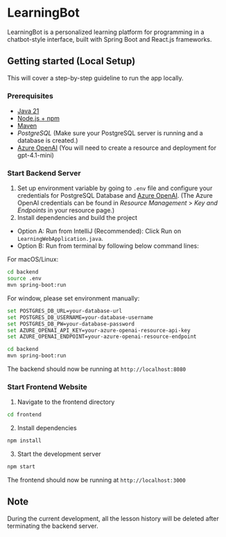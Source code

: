 # LearningBot

LearningBot is a personalized learning platform for programming in a chatbot-style interface, built with Spring Boot and React.js frameworks.

## Getting started (Local Setup)
This will cover a step-by-step guideline to run the app locally.

### Prerequisites
- [Java 21](https://www.oracle.com/java/technologies/downloads/)
- [Node.js + npm](https://nodejs.org/en/download)
- [Maven](https://maven.apache.org/install.html)
- *PostgreSQL* (Make sure your PostgreSQL server is running and a database is created.)
- [Azure OpenAI](https://azure.microsoft.com/en-us/products/ai-services/openai-service) (You will need to create a resource and deployment for gpt-4.1-mini)

### Start Backend Server
1. Set up environment variable by going to `.env` file and configure your credentials for PostgreSQL Database and [Azure OpenAI](https://azure.microsoft.com/en-us/products/ai-services/openai-service). (The Azure OpenAI credentials can be found in *Resource Management* > *Key and Endpoints* in your resource page.)
2. Install dependencies and build the project
- Option A: Run from IntelliJ (Recommended): Click Run on `LearningWebApplication.java`.
- Option B: Run from terminal by following below command lines:

For macOS/Linux:

```bash
cd backend
source .env
mvn spring-boot:run
```
For window, please set environment manually:
```bash
set POSTGRES_DB_URL=your-database-url
set POSTGRES_DB_USERNAME=your-database-username
set POSTGRES_DB_PW=your-database-password
set AZURE_OPENAI_API_KEY=your-azure-openai-resource-api-key
set AZURE_OPENAI_ENDPOINT=your-azure-openai-resource-endpoint

cd backend
mvn spring-boot:run
```

The backend should now be running at `http://localhost:8080`

### Start Frontend Website
1. Navigate to the frontend directory
```bash
cd frontend
```

2. Install dependencies
```bash
npm install
```

3. Start the development server
```bash
npm start
```
The frontend should now be running at `http://localhost:3000`

## Note
During the current development, all the lesson history will be deleted after terminating the backend server. 